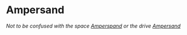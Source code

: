 # Ampersand

*Not to be confused with the space [Amperspand](../technology/ampersand_space) or the drive [Ampersand](../technology/ampersand_drives)*
